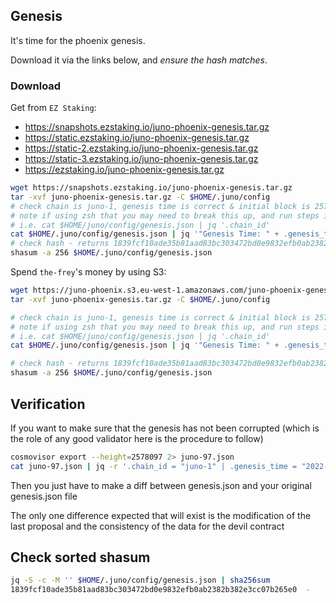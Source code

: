 ## Genesis

It's time for the phoenix genesis.

Download it via the links below, and _ensure the hash matches_.

### Download

Get from `EZ Staking`:

- https://snapshots.ezstaking.io/juno-phoenix-genesis.tar.gz
- https://static.ezstaking.io/juno-phoenix-genesis.tar.gz
- https://static-2.ezstaking.io/juno-phoenix-genesis.tar.gz
- https://static-3.ezstaking.io/juno-phoenix-genesis.tar.gz
- https://ezstaking.io/juno-phoenix-genesis.tar.gz

```sh
wget https://snapshots.ezstaking.io/juno-phoenix-genesis.tar.gz
tar -xvf juno-phoenix-genesis.tar.gz -C $HOME/.juno/config
# check chain is juno-1, genesis time is correct & initial block is 2578099
# note if using zsh that you may need to break this up, and run steps individually
# i.e. cat $HOME/juno/config/genesis.json | jq '.chain_id'
cat $HOME/.juno/config/genesis.json | jq '"Genesis Time: " + .genesis_time + " — Chain ID: " + .chain_id + " - Initial Height: " + .initial_height'
# check hash - returns 1839fcf10ade35b81aad83bc303472bd0e9832efb0ab2382b382e3cc07b265e0 
shasum -a 256 $HOME/.juno/config/genesis.json
```

Spend `the-frey`'s money by using S3:

```sh
wget https://juno-phoenix.s3.eu-west-1.amazonaws.com/juno-phoenix-genesis.tar.gz
tar -xvf juno-phoenix-genesis.tar.gz -C $HOME/.juno/config

# check chain is juno-1, genesis time is correct & initial block is 2578099
# note if using zsh that you may need to break this up, and run steps individually
# i.e. cat $HOME/juno/config/genesis.json | jq '.chain_id'
cat $HOME/.juno/config/genesis.json | jq '"Genesis Time: " + .genesis_time + " — Chain ID: " + .chain_id + " - Initial Height: " + .initial_height'

# check hash - returns 1839fcf10ade35b81aad83bc303472bd0e9832efb0ab2382b382e3cc07b265e0 
shasum -a 256 $HOME/.juno/config/genesis.json
```

## Verification

If you want to make sure that the genesis has not been corrupted (which is the role of any good validator here is the procedure to follow)

```sh
cosmovisor export --height=2578097 2> juno-97.json
cat juno-97.json | jq -r '.chain_id = "juno-1" | .genesis_time = "2022-04-07T21:00:00Z" | .initial_height = "2578099"' > genesis.json
```

Then you just have to make a diff between genesis.json and your original genesis.json file

The only one difference expected that will exist is the modification of the last proposal and the consistency of the data for the devil contract 

## Check sorted shasum

```sh
jq -S -c -M '' $HOME/.juno/config/genesis.json | sha256sum
1839fcf10ade35b81aad83bc303472bd0e9832efb0ab2382b382e3cc07b265e0  -
```
